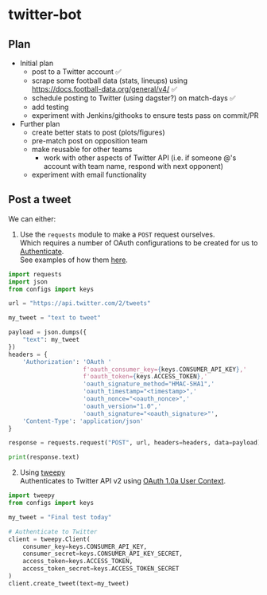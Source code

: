 # twitter-bot

## Plan
- Initial plan
  - post to a Twitter account :white_check_mark:
  - scrape some football data (stats, lineups) using https://docs.football-data.org/general/v4/ :white_check_mark:
  - schedule posting to Twitter (using dagster?) on match-days :white_check_mark:
  - add testing
  - experiment with Jenkins/githooks to ensure tests pass on commit/PR
- Further plan
  - create better stats to post (plots/figures) 
  - pre-match post on opposition team
  - make reusable for other teams
    - work with other aspects of Twitter API (i.e. if someone @'s account with team name, respond with next opponent)
  - experiment with email functionality


## Post a tweet

We can either:
1. Use the `requests` module to make a `POST` request ourselves.  
Which requires a number of OAuth configurations to be created for us to [Authenticate](https://developer.twitter.com/en/docs/authentication/oauth-1-0a/authorizing-a-request).  
See examples of how them [here](https://github.com/anein/twitter-signature-python/blob/master/test/test-generate.py).
```python
import requests
import json
from configs import keys

url = "https://api.twitter.com/2/tweets"

my_tweet = "text to tweet"

payload = json.dumps({
    "text": my_tweet
})
headers = {
    'Authorization': 'OAuth '
                     f'oauth_consumer_key={keys.CONSUMER_API_KEY},'
                     f'oauth_token={keys.ACCESS_TOKEN},'
                     'oauth_signature_method="HMAC-SHA1",'
                     'oauth_timestamp="<timestamp>",'
                     'oauth_nonce="<oauth_nonce>",'
                     'oauth_version="1.0",'
                     'oauth_signature="<oauth_signature>"',
    'Content-Type': 'application/json'
}

response = requests.request("POST", url, headers=headers, data=payload)

print(response.text)
```
2. Using [tweepy](https://docs.tweepy.org/en/stable/index.html)  
Authenticates to Twitter API v2 using [OAuth 1.0a User Context](https://docs.tweepy.org/en/stable/authentication.html#id3).   
```python
import tweepy
from configs import keys

my_tweet = "Final test today"

# Authenticate to Twitter
client = tweepy.Client(
    consumer_key=keys.CONSUMER_API_KEY,
    consumer_secret=keys.CONSUMER_API_KEY_SECRET,
    access_token=keys.ACCESS_TOKEN,
    access_token_secret=keys.ACCESS_TOKEN_SECRET
)
client.create_tweet(text=my_tweet)
```